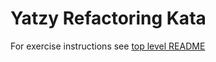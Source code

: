 Yatzy Refactoring Kata
======================

For exercise instructions see [top level README](../README.md)
